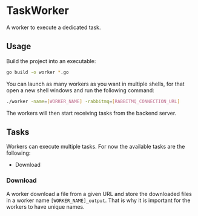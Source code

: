# TaskWorker

A worker to execute a dedicated task.

## Usage

Build the project into an executable:
```sh
go build -o worker *.go 
```

You can launch as many workers as you want in multiple shells, for that open a new shell windows and run the following command:
```sh
./worker -name=[WORKER_NAME] -rabbitmq=[RABBITMQ_CONNECTION_URL]
```

The workers will then start receiving tasks from the backend server.

## Tasks

Workers can execute multiple tasks. For now the available tasks are the following:
- Download

### Download

A worker download a file from a given URL and store the downloaded files in a worker name `[WORKER_NAME]_output`. That is why it is important for the workers to have unique names.
